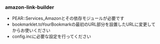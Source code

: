 ### amazon-link-builder
- PEAR::Services_Amazonとその依存モジュールが必要です
- bookmarklet.toYourBookmarkの最初のURL部分を設置したURLに変更してからお使いください
- config.incに必要な設定を行ってください